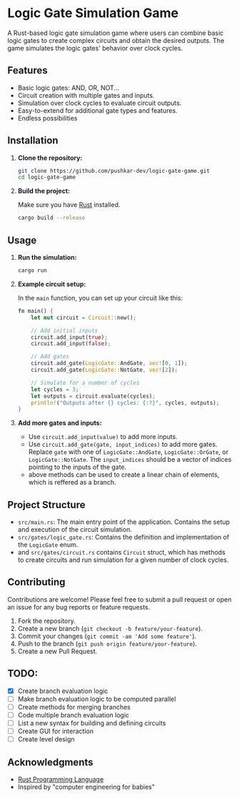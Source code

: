 # Logic Gate Simulation Game

A Rust-based logic gate simulation game where users can combine basic logic gates to create complex circuits and obtain the desired outputs. The game simulates the logic gates' behavior over clock cycles.

## Features

- Basic logic gates: AND, OR, NOT...
- Circuit creation with multiple gates and inputs.
- Simulation over clock cycles to evaluate circuit outputs.
- Easy-to-extend for additional gate types and features.
- Endless possibilities

## Installation

1. **Clone the repository:**

    ```bash
    git clone https://github.com/pushkar-dev/logic-gate-game.git
    cd logic-gate-game
    ```

2. **Build the project:**

    Make sure you have [Rust](https://www.rust-lang.org/tools/install) installed.

    ```bash
    cargo build --release
    ```

## Usage

1. **Run the simulation:**

    ```bash
    cargo run
    ```

2. **Example circuit setup:**

    In the `main` function, you can set up your circuit like this:

    ```rust
    fn main() {
        let mut circuit = Circuit::new();

        // Add initial inputs
        circuit.add_input(true);
        circuit.add_input(false);

        // Add gates
        circuit.add_gate(LogicGate::AndGate, vec![0, 1]);
        circuit.add_gate(LogicGate::NotGate, vec![2]);

        // Simulate for a number of cycles
        let cycles = 3;
        let outputs = circuit.evaluate(cycles);
        println!("Outputs after {} cycles: {:?}", cycles, outputs);
    }
    ```

3. **Add more gates and inputs:**

    - Use `circuit.add_input(value)` to add more inputs.
    - Use `circuit.add_gate(gate, input_indices)` to add more gates. Replace `gate` with one of `LogicGate::AndGate`, `LogicGate::OrGate`, or `LogicGate::NotGate`. The `input_indices` should be a vector of indices pointing to the inputs of the gate.
    - above methods can be used to create a linear chain of elements, which is reffered as a branch. 

## Project Structure

- `src/main.rs`: The main entry point of the application. Contains the setup and execution of the circuit simulation.
- `src/gates/logic_gate.rs`: Contains the definition and implementation of the `LogicGate` enum.
- and `src/gates/circuit.rs` contains `Circuit` struct, which has methods to create circuits and run simulation for a given number of clock cycles.

## Contributing

Contributions are welcome! Please feel free to submit a pull request or open an issue for any bug reports or feature requests.

1. Fork the repository.
2. Create a new branch (`git checkout -b feature/your-feature`).
3. Commit your changes (`git commit -am 'Add some feature'`).
4. Push to the branch (`git push origin feature/your-feature`).
5. Create a new Pull Request.

## TODO:

 - [X] Create branch evaluation logic
 - [ ] Make branch evaluation logic to be computed parallel
 - [ ] Create methods for merging branches
 - [ ] Code multiple branch evaluation logic
 - [ ] List a new syntax for building and defining circuits
 - [ ] Create GUI for interaction
 - [ ] Create level design 

## Acknowledgments

- [Rust Programming Language](https://www.rust-lang.org/)
- Inspired by  "computer engineering for babies" 


